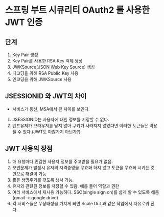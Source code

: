 # 스프링 부트 시큐리티 OAuth2 를 사용한 JWT 인증
## 단계
1. Key Pair 생성
2. Key Pair를 사용한 RSA Key 객체 생성
3. JWKSource(JSON Web Key Source) 생성
4. 디코딩을 위해 RSA Public Key 사용
5. 인코딩을 위해 JWKSource 사용

## JSESSIONID 와 JWT의 차이
- 서비스가 통신, MSA에서 큰 차이를 보인다.
1. JSESSIONID는 사용자에 대한 정보를 저장할 수 없다.
2. 엔드유저가 브라우저를 닫지 않아 쿠키가 사라지지 않았다면 이러한 토큰들은 악용될 수 있다.(JWT도 마찮가지 아닌가?)

## JWT 사용의 장점
1. 매 요청마다 민감한 사용자 정보를 주고받을 필요가 없음.
2. 보안문제가 발생시 유저의 자격증명을 무효화 하지 않고 토큰을 무효화 시키는 것 만으로 해결이 가능
3. 짧은 생명주기를 갖도록 생서 가능.
4. 유저와 관련된 정보를 저장할 수  있음. 예를 들어 역할과 권한
5. 여러 서비스에서 재사용 가능하다. SSO(single sign on)를 쉽게 할 수 있도록 해줌 (gmail -> google drive)
6. 각 서비스들은 무상태성을 가지게 되면 Scale Out 과 같은 작업에서 자유로워 진다.